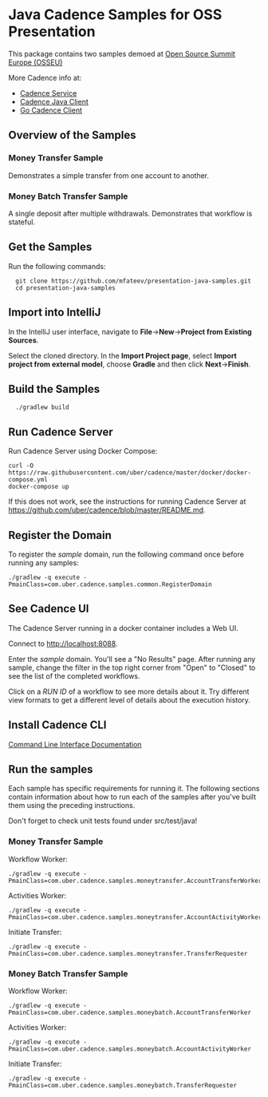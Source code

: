 # Java Cadence Samples for OSS Presentation
This package contains two samples demoed at [Open Source Summit Europe (OSSEU)](https://osseu19.sched.com/event/TLDB/cadence-developer-oriented-workflow-platform-maxim-fateev-uber)

More Cadence info at:

* [Cadence Service](https://github.com/uber/cadence)
* [Cadence Java Client](https://github.com/uber/cadence-java-client)
* [Go Cadence Client](https://github.com/uber-go/cadence-client)

## Overview of the Samples

### Money Transfer Sample

Demonstrates a simple transfer from one account to another. 

### Money Batch Transfer Sample

A single deposit after multiple withdrawals. Demonstrates that workflow is stateful.

## Get the Samples

Run the following commands:

      git clone https://github.com/mfateev/presentation-java-samples.git
      cd presentation-java-samples

## Import into IntelliJ

In the IntelliJ user interface, navigate to **File**->**New**->**Project from Existing Sources**.

Select the cloned directory. In the **Import Project page**, select **Import project from external model**,
choose **Gradle** and then click **Next**->**Finish**.

## Build the Samples

      ./gradlew build

## Run Cadence Server

Run Cadence Server using Docker Compose:

    curl -O https://raw.githubusercontent.com/uber/cadence/master/docker/docker-compose.yml
    docker-compose up

If this does not work, see the instructions for running Cadence Server at https://github.com/uber/cadence/blob/master/README.md.

## Register the Domain

To register the *sample* domain, run the following command once before running any samples:

    ./gradlew -q execute -PmainClass=com.uber.cadence.samples.common.RegisterDomain

## See Cadence UI

The Cadence Server running in a docker container includes a Web UI.

Connect to [http://localhost:8088](http://localhost:8088).

Enter the *sample* domain. You'll see a "No Results" page. After running any sample, change the 
filter in the
top right corner from "Open" to "Closed" to see the list of the completed workflows.

Click on a *RUN ID* of a workflow to see more details about it. Try different view formats to get a different level
of details about the execution history.

## Install Cadence CLI

[Command Line Interface Documentation](https://mfateev.github.io/cadence/docs/08_cli)

## Run the samples

Each sample has specific requirements for running it. The following sections contain information about
how to run each of the samples after you've built them using the preceding instructions.

Don't forget to check unit tests found under src/test/java!

### Money Transfer Sample

Workflow Worker:
```
./gradlew -q execute -PmainClass=com.uber.cadence.samples.moneytransfer.AccountTransferWorker
```
Activities Worker:
```
./gradlew -q execute -PmainClass=com.uber.cadence.samples.moneytransfer.AccountActivityWorker
```
Initiate Transfer:
```
./gradlew -q execute -PmainClass=com.uber.cadence.samples.moneytransfer.TransferRequester
```
### Money Batch Transfer Sample
Workflow Worker:
```
./gradlew -q execute -PmainClass=com.uber.cadence.samples.moneybatch.AccountTransferWorker
```
Activities Worker:
```
./gradlew -q execute -PmainClass=com.uber.cadence.samples.moneybatch.AccountActivityWorker
```
Initiate Transfer:
```
./gradlew -q execute -PmainClass=com.uber.cadence.samples.moneybatch.TransferRequester
```
